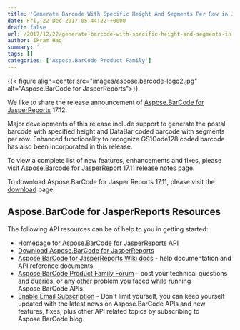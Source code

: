 ```yaml
---
title: 'Generate Barcode With Specific Height And Segments Per Row in JasperReports'
date: Fri, 22 Dec 2017 05:44:22 +0000
draft: false
url: /2017/12/22/generate-barcode-with-specific-height-and-segments-in-jasperreports/
author: Ikram Haq
summary: ''
tags: []
categories: ['Aspose.BarCode Product Family']
---
```




{{< figure align=center src="images/aspose.barcode-logo2.jpg" alt="Aspose.BarCode for JasperReports">}}


We like to share the release announcement of [Aspose.BarCode for JasperReports][1] 17.12.

Major developments of this release include support to generate the postal barcode with specified height and DataBar coded barcode with segments per row. Enhanced functionality to recognize GS1Code128 coded barcode has also been incorporated in this release.

To view a complete list of new features, enhancements and fixes, please visit [Aspose.Barcode for JasperReport 17.11 release notes][2] page.

To download Aspose.BarCode for Jasper Reports 17.11, please visit the [download][3] page.

## Aspose.BarCode for JasperReports Resources

The following API resources can be of help to you in getting started:

*   [Homepage for Aspose.BarCode for JasperReports API][4]
*   [Download Aspose.BarCode for JasperReports][5]
*   [Aspose.BarCode for JasperReports Wiki docs][6] - help documentation and API reference documents.
*   [Aspose.BarCode Product Family Forum][7] - post your technical questions and queries, or any other problem you faced while running Aspose.BarCode APIs.
*   [Enable Email Subscription][8] - Don't limit yourself, you can keep yourself updated with the latest news on Aspose.BarCode APIs and new features, fixes, plus other API related topics by subscribing to Aspose.BarCode blog.




[1]: https://products.aspose.com/barcode/jasperreports
[2]: https://docs.aspose.com/barcode/jasperreports/aspose-barcode-for-jasperreports-17-11-release-notes/
[3]: https://downloads.aspose.com/barcode/jasperreports
[4]: https://products.aspose.com/barcode/jasperreports
[5]: https://downloads.aspose.com/barcode/jasperreports
[6]: https://docs.aspose.com/barcode/jasperreports
[7]: https://forum.aspose.com/c/barcode
[8]: https://blog.aspose.com/category/aspose-products/aspose-barcode-product-family/




